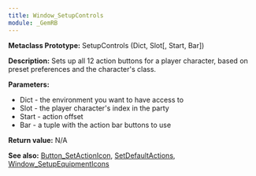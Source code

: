 ```yaml
---
title: Window_SetupControls
module: _GemRB
---
```


**Metaclass Prototype:** SetupControls (Dict, Slot[, Start, Bar])

**Description:** Sets up all 12 action buttons for a player character, 
based on preset preferences and the character's class.

**Parameters:**
  * Dict - the environment you want to have access to
  * Slot        - the player character's index in the party
  * Start       - action offset
  * Bar - a tuple with the action bar buttons to use

**Return value:** N/A

**See also:** [Button_SetActionIcon](Button_SetActionIcon.md), [SetDefaultActions](SetDefaultActions.md), [Window_SetupEquipmentIcons](Window_SetupEquipmentIcons.md)
